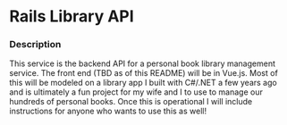# Rails Library API

### Description
This service is the backend API for a personal book library management service.
The front end (TBD as of this README) will be in Vue.js. Most of this will be modeled
on a library app I built with C#/.NET a few years ago and is ultimately a fun project
for my wife and I to use to manage our hundreds of personal books. Once this is operational
I will include instructions for anyone who wants to use this as well!